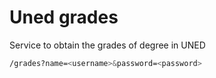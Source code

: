 # Uned grades
Service to obtain the grades of degree in UNED

```sh
/grades?name=<username>&password=<password>
```